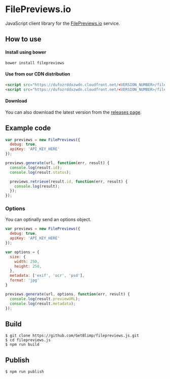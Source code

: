 # FilePreviews.io
JavaScript client library for the [FilePreviews.io](http://filepreviews.io) service.

## How to use
#### Install using bower
```
bower install filepreviews
```

#### Use from our CDN distribution
```html
<script src="https://dufozrddxzwdn.cloudfront.net/<VERSION_NUMBER>/filepreviews.min.js"></script>
<script src="https://dufozrddxzwdn.cloudfront.net/<VERSION_NUMBER>/filepreviews.js"></script>
```

#### Download
You can also download the latest version from the [releases page](https://github.com/GetBlimp/filepreviews.js/releases/).

## Example code
```js
var previews = new FilePreviews({
  debug: true,
  apiKey: 'API_KEY_HERE'
});

previews.generate(url, function(err, result) {
  console.log(result.id);
  console.log(result.status);

  previews.retrieve(result.id, function(err, result) {
    console.log(result);
  });
});
```

### Options
You can optinally send an options object.
```js
var previews = new FilePreviews({
  debug: true,
  apiKey: 'API_KEY_HERE'
});

var options = {
  size: {
    width: 250,
    height: 250,
  },
  metadata: ['exif', 'ocr', 'psd'],
  format: 'jpg'
}

previews.generate(url, options, function(err, result) {
  console.log(result.previewURL);
  console.log(result.metadata);
});
```

## Build
```
$ git clone https://github.com/GetBlimp/filepreviews.js.git
$ cd filepreviews.js
$ npm run build
```

## Publish
```
$ npm run publish
```

